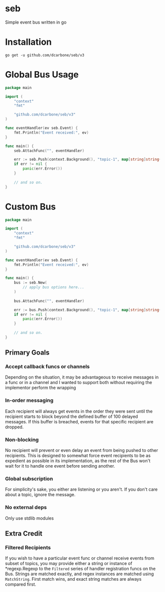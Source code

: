 # seb
Simple event bus written in go

# Installation

```shell
go get -u github.com/dcarbone/seb/v3
```

# Global Bus Usage

```go
package main

import (
	"context"
	"fmt"

	"github.com/dcarbone/seb/v3"
)

func eventHandler(ev seb.Event) {
	fmt.Println("Event received:", ev)
}

func main() {
	seb.AttachFunc("", eventHandler)

	err := seb.Push(context.Background(), "topic-1", map[string]string{"hello": "dave"})
	if err != nil {
		panic(err.Error())
    }
	
	// and so on.
}

```

# Custom Bus

```go
package main

import (
	"context"
	"fmt"

	"github.com/dcarbone/seb/v3"
)

func eventHandler(ev seb.Event) {
	fmt.Println("Event received:", ev)
}

func main() {
	bus := seb.New(
		// apply bus options here...
	)
	
	bus.AttachFunc("", eventHandler)

	err := bus.Push(context.Background(), "topic-1", map[string]string{"hello": "dave"})
	if err != nil {
		panic(err.Error())
    }
	
	// and so on.
}
```

## Primary Goals

### Accept callback funcs or channels
Depending on the situation, it may be advantageous to receive messages in a func or in a channel and I wanted to support
both without requiring the implementor perform the wrapping

### In-order messaging
Each recipient will always get events in the order they were sent until the recipient starts to block beyond the defined
buffer of 100 delayed messages.  If this buffer is breached, events for that specific recipient are dropped.

### Non-blocking
No recipient will prevent or even delay an event from being pushed to other recipients.  This is designed to somewhat
force event recipients to be as expedient as possible in its implementation, as the rest of the Bus won't
wait for it to handle one event before sending another. 

### Global subscription
For simplicity's sake, you either are listening or you aren't.  If you don't care about a topic, ignore the message.

### No external deps
Only use stdlib modules

## Extra Credit

### Filtered Recipients

If you wish to have a particular event func or channel receive events from subset of topics, you may provide either a string or instance 
of *regexp.Regexp to the `Filtered` series of handler registration funcs on the Bus.  Strings are matched exactly, and regex instances
are matched using `MatchString`.  First match wins, and exact string matches are always compared first.
